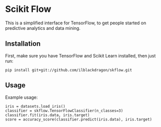 # Scikit Flow

This is a simplified interface for TensorFlow, to get people started on predictive analytics and data mining.

## Installation

First, make sure you have TensorFlow and Scikit Learn installed, then just run:

    pip install git+git://github.com/ilblackdragon/skflow.git

## Usage

Example usage:

    iris = datasets.load_iris()
    classifier = skflow.TensorFlowClassifier(n_classes=3)
    classifier.fit(iris.data, iris.target)
    score = accuracy_score(classifier.predict(iris.data), iris.target)



